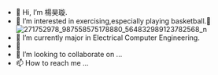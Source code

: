- 👋 Hi, I’m 楊昊璇.
- 💪 I’m interested in exercising,especially playing basketball.🏀
![271752978_987558575178880_564832989123782568_n](https://user-images.githubusercontent.com/98099789/150756779-cec5ed17-44fc-463e-931a-aff74a185a5f.jpg)
- 🌱 I’m currently major in Electrical Computer Engineering.
- 🎵
- 💞️ I’m looking to collaborate on ...
- 📫 How to reach me ...

<!---
Hao-ShiuanYang/Hao-ShiuanYang is a ✨ special ✨ repository because its `README.md` (this file) appears on your GitHub profile.
You can click the Preview link to take a look at your changes.
--->
